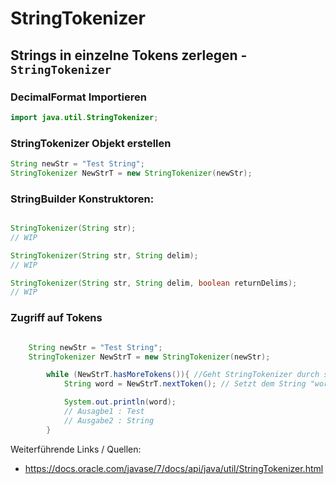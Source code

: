 # StringTokenizer

## Strings in einzelne Tokens zerlegen - `StringTokenizer`

### DecimalFormat Importieren

```java
import java.util.StringTokenizer;
```

### StringTokenizer Objekt erstellen

```java
String newStr = "Test String";
StringTokenizer NewStrT = new StringTokenizer(newStr);
```

### StringBuilder Konstruktoren:

```java

StringTokenizer(String str);
// WIP

StringTokenizer(String str, String delim);
// WIP

StringTokenizer(String str, String delim, boolean returnDelims);
// WIP
```

### Zugriff auf Tokens

```java

    String newStr = "Test String";
    StringTokenizer NewStrT = new StringTokenizer(newStr);

        while (NewStrT.hasMoreTokens()){ //Geht StringTokenizer durch so lange Tokens vorhanden sind.
            String word = NewStrT.nextToken(); // Setzt dem String "word" den Inhalt des Tokens.

            System.out.println(word);
            // Ausagbe1 : Test
            // Ausgabe2 : String
        }

```

Weiterführende Links / Quellen:

- https://docs.oracle.com/javase/7/docs/api/java/util/StringTokenizer.html
